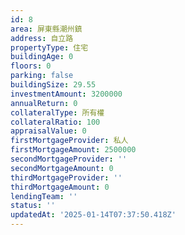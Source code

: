 ```yaml
---
id: 8
area: 屏東縣潮州鎮
address: 自立路
propertyType: 住宅
buildingAge: 0
floors: 0
parking: false
buildingSize: 29.55
investmentAmount: 3200000
annualReturn: 0
collateralType: 所有權
collateralRatio: 100
appraisalValue: 0
firstMortgageProvider: 私人
firstMortgageAmount: 2500000
secondMortgageProvider: ''
secondMortgageAmount: 0
thirdMortgageProvider: ''
thirdMortgageAmount: 0
lendingTeam: ''
status: ''
updatedAt: '2025-01-14T07:37:50.418Z'
---
```


